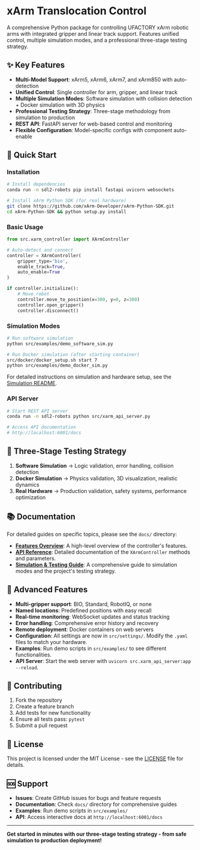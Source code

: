 # xArm Translocation Control

A comprehensive Python package for controlling UFACTORY xArm robotic arms with integrated gripper and linear track support. Features unified control, multiple simulation modes, and a professional three-stage testing strategy.

## ✨ Key Features

- **Multi-Model Support**: xArm5, xArm6, xArm7, and xArm850 with auto-detection
- **Unified Control**: Single controller for arm, gripper, and linear track
- **Multiple Simulation Modes**: Software simulation with collision detection + Docker simulation with 3D physics
- **Professional Testing Strategy**: Three-stage methodology from simulation to production
- **REST API**: FastAPI server for web-based control and monitoring
- **Flexible Configuration**: Model-specific configs with component auto-enable

## 🚀 Quick Start

### Installation
```bash
# Install dependencies
conda run -n sdl2-robots pip install fastapi uvicorn websockets

# Install xArm Python SDK (for real hardware)
git clone https://github.com/xArm-Developer/xArm-Python-SDK.git
cd xArm-Python-SDK && python setup.py install
```

### Basic Usage
```python
from src.xarm_controller import XArmController

# Auto-detect and connect
controller = XArmController(
    gripper_type='bio',
    enable_track=True,
    auto_enable=True
)

if controller.initialize():
    # Move robot
    controller.move_to_position(x=300, y=0, z=300)
    controller.open_gripper()
    controller.disconnect()
```

### Simulation Modes
```bash
# Run software simulation
python src/examples/demo_software_sim.py

# Run Docker simulation (after starting container)
src/docker/docker_setup.sh start 7
python src/examples/demo_docker_sim.py
```

For detailed instructions on simulation and hardware setup, see the [Simulation README](docs/SIMULATION_TESTING.md).

### API Server
```bash
# Start REST API server
conda run -n sdl2-robots python src/xarm_api_server.py

# Access API documentation
# http://localhost:6001/docs
```

## 🎯 Three-Stage Testing Strategy

1. **Software Simulation** → Logic validation, error handling, collision detection
2. **Docker Simulation** → Physics validation, 3D visualization, realistic dynamics  
3. **Real Hardware** → Production validation, safety systems, performance optimization

## 📚 Documentation

For detailed guides on specific topics, please see the `docs/` directory:

-   **[Features Overview](./docs/FEATURES.md)**: A high-level overview of the controller's features.
-   **[API Reference](./docs/API_REFERENCE.md)**: Detailed documentation of the `XArmController` methods and parameters.
-   **[Simulation & Testing Guide](./docs/SIMULATION_TESTING.md)**: A comprehensive guide to simulation modes and the project's testing strategy.

## 🔧 Advanced Features

- **Multi-gripper support**: BIO, Standard, RobotIQ, or none
- **Named locations**: Predefined positions with easy recall
- **Real-time monitoring**: WebSocket updates and status tracking
- **Error handling**: Comprehensive error history and recovery
- **Remote deployment**: Docker containers on web servers
- **Configuration**: All settings are now in `src/settings/`. Modify the `.yaml` files to match your hardware.
- **Examples**: Run demo scripts in `src/examples/` to see different functionalities.
- **API Server**: Start the web server with `uvicorn src.xarm_api_server:app --reload`.

## 🤝 Contributing

1. Fork the repository
2. Create a feature branch
3. Add tests for new functionality
4. Ensure all tests pass: `pytest`
5. Submit a pull request

## 📄 License

This project is licensed under the MIT License - see the [LICENSE](LICENSE) file for details.

## 🆘 Support

- **Issues**: Create GitHub issues for bugs and feature requests
- **Documentation**: Check `docs/` directory for comprehensive guides
- **Examples**: Run demo scripts in `src/examples/`
- **API**: Access interactive docs at `http://localhost:6001/docs`

---

**Get started in minutes with our three-stage testing strategy - from safe simulation to production deployment!**

